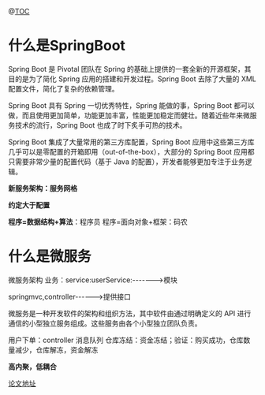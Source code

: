 ﻿@[TOC](目录)
# 什么是SpringBoot
Spring Boot 是 Pivotal 团队在 Spring 的基础上提供的一套全新的开源框架，其目的是为了简化 Spring 应用的搭建和开发过程。Spring Boot 去除了大量的 XML 配置文件，简化了复杂的依赖管理。

Spring Boot 具有 Spring 一切优秀特性，Spring 能做的事，Spring Boot 都可以做，而且使用更加简单，功能更加丰富，性能更加稳定而健壮。随着近些年来微服务技术的流行，Spring Boot 也成了时下炙手可热的技术。

Spring Boot 集成了大量常用的第三方库配置，Spring Boot 应用中这些第三方库几乎可以是零配置的开箱即用（out-of-the-box），大部分的 Spring Boot 应用都只需要非常少量的配置代码（基于 Java 的配置），开发者能够更加专注于业务逻辑。  

**新服务架构：服务网格**

**约定大于配置**

**程序=数据结构+算法**：程序员
程序=面向对象+框架：码农

# 什么是微服务
微服务架构
业务：service:userService:------->模块

springmvc,controller------>提供接口

微服务是一种开发软件的架构和组织方法，其中软件由通过明确定义的 API 进行通信的小型独立服务组成。这些服务由各个小型独立团队负责。

用户下单：controller
消息队列
仓库冻结：资金冻结；验证：购买成功，仓库数量减少，仓库解冻，资金解冻

**高内聚，低耦合**


[论文地址](https://martinfowler.com/articles/microservices.html)
